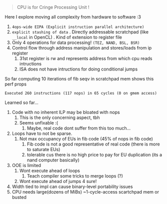 > CPU is for Cringe Processing Unit !

Here I explore moving all complexity from hardware to software :3
1. `4ops-wide EIPA (Explicit instruction parallel architecture)`
2. `explicit stashing of data` . Directly addressable scratchpad (like `__local` in OpenCL) . Kind of extension to register file
3. Only 4 operations for data processing! `(TEZ, NAND, BSL, BSR)`
4. Control flow through address manipulation and stores/loads from ip register
   1. 31st register is rw and represents address from which cpu reads intructions
   2. ISA does not have intructions for doing conditional jumps

So far computing 10 iterations of fib seqv in scratchpad mem shows this perf props

`Executed 260 instructions (117 nops) in 65 cycles (0 on gmem access)`

Learned so far...
1. Code with no inherent ILP may be bloated with nops
   1. This is the only concerning aspect, tbh
   2. Seems unfixable :(
      1. Maybe, real code dont suffer from this too much...
2. Loops have to not be sparse.
   1. Not max occupancy of EUs in fib code (45% of nops in fib code)
      1. Fib code is not a good representative of real code (there is more to saturate EUs)
      2. tolerable cus there is no high price to pay for EU duplication (its a nand computer basically)
3. OOE is limited
   1. Wont execute ahead of loops
      1. Teach compiler some tricks to merge loops (?)
   2. Wont execute ahead of jumps 4 sure!
4. Width tied to impl can cause binary-level portability issues
5. CPU needs large(dozens of MiBs) ~1-cycle-access scartchpad mem or busted


